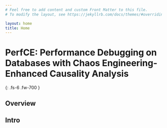```yaml
---
# Feel free to add content and custom Front Matter to this file.
# To modify the layout, see https://jekyllrb.com/docs/themes/#overriding-theme-defaults

layout: home
title: Home
---
```

# PerfCE: Performance Debugging on Databases with Chaos Engineering-Enhanced Causality Analysis
{: .fs-6 .fw-700 }

## Overview

## Intro